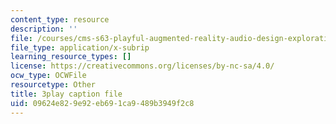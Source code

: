 ```yaml
---
content_type: resource
description: ''
file: /courses/cms-s63-playful-augmented-reality-audio-design-exploration-fall-2019/09624e829e92eb691ca9489b3949f2c8_yaPEIFAb4W4.srt
file_type: application/x-subrip
learning_resource_types: []
license: https://creativecommons.org/licenses/by-nc-sa/4.0/
ocw_type: OCWFile
resourcetype: Other
title: 3play caption file
uid: 09624e82-9e92-eb69-1ca9-489b3949f2c8
---
```


